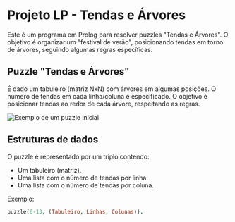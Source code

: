 # Projeto LP - Tendas e Árvores

Este é um programa em Prolog para resolver puzzles "Tendas e Árvores". O objetivo é organizar um "festival de verão", posicionando tendas em torno de árvores, seguindo algumas regras específicas.

## Puzzle "Tendas e Árvores"

É dado um tabuleiro (matriz NxN) com árvores em algumas posições. O número de tendas em cada linha/coluna é especificado. O objetivo é posicionar tendas ao redor de cada árvore, respeitando as regras.

![Exemplo de um puzzle inicial](https://external-content.duckduckgo.com/iu/?u=http%3A%2F%2Fthebadgersett.us%2Fwizardingtimes%2Fimages%2Ftents.jpg&f=1&nofb=1&ipt=5e627bcc59cad1b5be523a8322237a954cbca7697892e1efeb7d9886fc076bc9&ipo=images)

## Estruturas de dados

O puzzle é representado por um triplo contendo:
- Um tabuleiro (matriz).
- Uma lista com o número de tendas por linha.
- Uma lista com o número de tendas por coluna.

Exemplo:
```prolog
puzzle(6-13, (Tabuleiro, Linhas, Colunas)).
